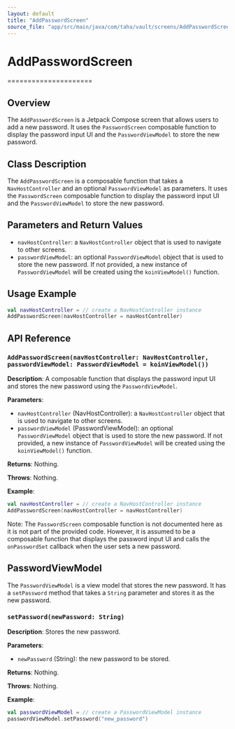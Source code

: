 ```yaml
---
layout: default
title: "AddPasswordScreen"
source_file: "app/src/main/java/com/taha/vault/screens/AddPasswordScreen.kt"
---
```


# AddPasswordScreen
=====================

## Overview
The `AddPasswordScreen` is a Jetpack Compose screen that allows users to add a new password. It uses the `PasswordScreen` composable function to display the password input UI and the `PasswordViewModel` to store the new password.

## Class Description
The `AddPasswordScreen` is a composable function that takes a `NavHostController` and an optional `PasswordViewModel` as parameters. It uses the `PasswordScreen` composable function to display the password input UI and the `PasswordViewModel` to store the new password.

## Parameters and Return Values
* `navHostController`: a `NavHostController` object that is used to navigate to other screens.
* `passwordViewModel`: an optional `PasswordViewModel` object that is used to store the new password. If not provided, a new instance of `PasswordViewModel` will be created using the `koinViewModel()` function.

## Usage Example
```kotlin
val navHostController = // create a NavHostController instance
AddPasswordScreen(navHostController = navHostController)
```

## API Reference

### `AddPasswordScreen(navHostController: NavHostController, passwordViewModel: PasswordViewModel = koinViewModel())`

**Description**: A composable function that displays the password input UI and stores the new password using the `PasswordViewModel`.

**Parameters**:
* `navHostController` (NavHostController): a `NavHostController` object that is used to navigate to other screens.
* `passwordViewModel` (PasswordViewModel): an optional `PasswordViewModel` object that is used to store the new password. If not provided, a new instance of `PasswordViewModel` will be created using the `koinViewModel()` function.

**Returns**: Nothing.

**Throws**: Nothing.

**Example**:
```kotlin
val navHostController = // create a NavHostController instance
AddPasswordScreen(navHostController = navHostController)
```

Note: The `PasswordScreen` composable function is not documented here as it is not part of the provided code. However, it is assumed to be a composable function that displays the password input UI and calls the `onPasswordSet` callback when the user sets a new password.

## PasswordViewModel
The `PasswordViewModel` is a view model that stores the new password. It has a `setPassword` method that takes a `String` parameter and stores it as the new password.

### `setPassword(newPassword: String)`

**Description**: Stores the new password.

**Parameters**:
* `newPassword` (String): the new password to be stored.

**Returns**: Nothing.

**Throws**: Nothing.

**Example**:
```kotlin
val passwordViewModel = // create a PasswordViewModel instance
passwordViewModel.setPassword("new_password")
```